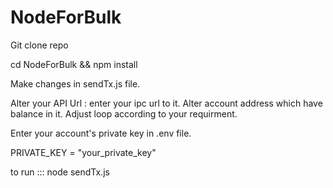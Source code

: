 # NodeForBulk

Git clone repo

cd NodeForBulk && npm install





Make changes in sendTx.js file.



Alter your API Url : enter your ipc url to it.
Alter account address which have balance in it.
Adjust loop according to your requirment.





Enter your account's private key in .env file.

PRIVATE_KEY = "your_private_key"


to run ::: node sendTx.js
